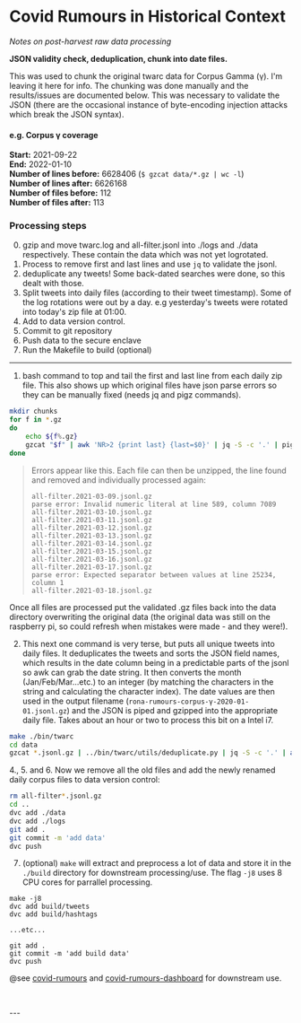 # Covid Rumours in Historical Context

*Notes on post-harvest raw data processing*

**JSON validity check, deduplication, chunk into date files.**

This was used to chunk the original twarc data for Corpus Gamma (γ). I'm leaving it here for info. The chunking was done manually and the results/issues are documented below. This was necessary to validate the JSON (there are the occasional instance of byte-encoding injection attacks which break the JSON syntax).

#### e.g. Corpus γ coverage
**Start:** 2021-09-22\
**End:** 2022-01-10\
**Number of lines before:** 6628406 (`$ gzcat data/*.gz | wc -l`)\
**Number of lines after:** 6626168\
**Number of files before:** 112\
**Number of files after:** 113

### Processing steps

0) gzip and move twarc.log and all-filter.jsonl into ./logs and ./data respectively. These contain the data which was not yet logrotated.
1) Process to remove first and last lines and use `jq` to validate the jsonl.
2) deduplicate any tweets! Some back-dated searches were done, so this dealt with those.
3) Split tweets into daily files (according to their tweet timestamp). Some of the log rotations were out by a day. e.g yesterday's tweets were rotated into today's zip file at 01:00.
4) Add to data version control.
5) Commit to git repository
6) Push data to the secure enclave
7) Run the Makefile to build (optional)

---

1) bash command to top and tail the first and last line from each daily zip file. This also shows up which original files have json parse errors so they can be manually fixed (needs jq and pigz commands).

```bash
mkdir chunks
for f in *.gz
do
	echo ${f%.gz}
	gzcat "$f" | awk 'NR>2 {print last} {last=$0}' | jq -S -c '.' | pigz > ./chunks/"$f"
done
```

> Errors appear like this. Each file can then be unzipped, the line found and removed and individually processed again:
>
> ```
> all-filter.2021-03-09.jsonl.gz
> parse error: Invalid numeric literal at line 589, column 7089
> all-filter.2021-03-10.jsonl.gz
> all-filter.2021-03-11.jsonl.gz
> all-filter.2021-03-12.jsonl.gz
> all-filter.2021-03-13.jsonl.gz
> all-filter.2021-03-14.jsonl.gz
> all-filter.2021-03-15.jsonl.gz
> all-filter.2021-03-16.jsonl.gz
> all-filter.2021-03-17.jsonl.gz
> parse error: Expected separator between values at line 25234, column 1
> all-filter.2021-03-18.jsonl.gz
> ```

Once all files are processed put the validated .gz files back into the data directory overwriting the original data (the original data was still on the raspberry pi, so could refresh when mistakes were made - and they were!).

2. This next one command is very terse, but puts all unique tweets into daily files. It deduplicates the tweets and sorts the JSON field names, which results in the date column being in a predictable parts of the jsonl so awk can grab the date string. It then converts the month (Jan/Feb/Mar...etc.) to an integer (by matching the characters in the string and calculating the character index). The date values are then used in the output filename (`rona-rumours-corpus-γ-2020-01-01.jsonl.gz`) and the JSON is piped and gzipped into the appropriate daily file. Takes about an hour or two to process this bit on a Intel i7.

```bash
make ./bin/twarc
cd data
gzcat *.jsonl.gz | ../bin/twarc/utils/deduplicate.py | jq -S -c '.' | awk -F' ' '{d=substr($6,0,4) "-" sprintf("%02i", (match("JANFEBMARAPRMAYJUNJULAUGSEPOCTNOVDEC",toupper($2))+2)/3) "-" $3; print | "pigz > ./rona-rumours-corpus-γ-" d ".jsonl.gz"}'
```

4., 5. and 6. Now we remove all the old files and add the newly renamed daily corpus files to data version control:

```bash
rm all-filter*.jsonl.gz
cd ..
dvc add ./data
dvc add ./logs
git add .
git commit -m 'add data'
dvc push
```

7. (optional) `make` will extract and preprocess a lot of data and store it in the `./build` directory for downstream processing/use. The flag `-j8` uses 8 CPU cores for parrallel processing.

```
make -j8
dvc add build/tweets
dvc add build/hashtags

...etc...

git add .
git commit -m 'add build data'
dvc push
```

@see [covid-rumours](https://github.com/SAS-DHRH/covid-rumours) and [covid-rumours-dashboard](https://github.com/SAS-DHRH/covid-rumours-dashboard) for downstream use.

<br />

\---
